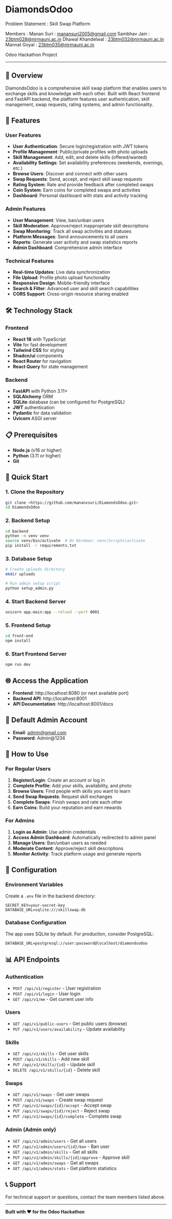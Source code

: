 # DiamondsOdoo
Problem Statement : Skill Swap Platform

Members : 
Manan Suri : manansuri2005@gmail.com
Sambhav Jain : 23btm028@nirmauni.ac.in
Dhawal Khandelwal : 23btm032@nirmauni.ac.in
Mannat Goyal : 23btm035@nirmauni.ac.in

Odoo Hackathon Project

---

## 🌟 Overview

DiamondsOdoo is a comprehensive skill swap platform that enables users to exchange skills and knowledge with each other. Built with React frontend and FastAPI backend, the platform features user authentication, skill management, swap requests, rating systems, and admin functionality.

## 🚀 Features

### User Features
- **User Authentication**: Secure login/registration with JWT tokens
- **Profile Management**: Public/private profiles with photo uploads
- **Skill Management**: Add, edit, and delete skills (offered/wanted)
- **Availability Settings**: Set availability preferences (weekends, evenings, etc.)
- **Browse Users**: Discover and connect with other users
- **Swap Requests**: Send, accept, and reject skill swap requests
- **Rating System**: Rate and provide feedback after completed swaps
- **Coin System**: Earn coins for completed swaps and activities
- **Dashboard**: Personal dashboard with stats and activity tracking

### Admin Features
- **User Management**: View, ban/unban users
- **Skill Moderation**: Approve/reject inappropriate skill descriptions
- **Swap Monitoring**: Track all swap activities and statuses
- **Platform Messages**: Send announcements to all users
- **Reports**: Generate user activity and swap statistics reports
- **Admin Dashboard**: Comprehensive admin interface

### Technical Features
- **Real-time Updates**: Live data synchronization
- **File Upload**: Profile photo upload functionality
- **Responsive Design**: Mobile-friendly interface
- **Search & Filter**: Advanced user and skill search capabilities
- **CORS Support**: Cross-origin resource sharing enabled

## 🛠️ Technology Stack

### Frontend
- **React 18** with TypeScript
- **Vite** for fast development
- **Tailwind CSS** for styling
- **Shadcn/ui** components
- **React Router** for navigation
- **React Query** for state management

### Backend
- **FastAPI** with Python 3.11+
- **SQLAlchemy** ORM
- **SQLite** database (can be configured for PostgreSQL)
- **JWT** authentication
- **Pydantic** for data validation
- **Uvicorn** ASGI server

## 📋 Prerequisites

- **Node.js** (v16 or higher)
- **Python** (3.11 or higher)
- **Git**

## 🚀 Quick Start

### 1. Clone the Repository
```bash
git clone <https://github.com/mananvsuri/DiamondsOdoo.git>
cd DiamondsOdoo
```

### 2. Backend Setup
```bash
cd backend
python -m venv venv
source venv/bin/activate  # On Windows: venv\Scripts\activate
pip install -r requirements.txt
```

### 3. Database Setup
```bash
# Create uploads directory
mkdir uploads

# Run admin setup script
python setup_admin.py
```

### 4. Start Backend Server
```bash
uvicorn app.main:app --reload --port 8001
```

### 5. Frontend Setup
```bash
cd front-end
npm install
```

### 6. Start Frontend Server
```bash
npm run dev
```

## 🌐 Access the Application

- **Frontend**: http://localhost:8080 (or next available port)
- **Backend API**: http://localhost:8001
- **API Documentation**: http://localhost:8001/docs

## 👤 Default Admin Account

- **Email**: admin@gmail.com
- **Password**: Admin@1234

## 📱 How to Use

### For Regular Users
1. **Register/Login**: Create an account or log in
2. **Complete Profile**: Add your skills, availability, and photo
3. **Browse Users**: Find people with skills you want to learn
4. **Send Swap Requests**: Request skill exchanges
5. **Complete Swaps**: Finish swaps and rate each other
6. **Earn Coins**: Build your reputation and earn rewards

### For Admins
1. **Login as Admin**: Use admin credentials
2. **Access Admin Dashboard**: Automatically redirected to admin panel
3. **Manage Users**: Ban/unban users as needed
4. **Moderate Content**: Approve/reject skill descriptions
5. **Monitor Activity**: Track platform usage and generate reports

## 🔧 Configuration

### Environment Variables
Create a `.env` file in the backend directory:
```env
SECRET_KEY=your-secret-key
DATABASE_URL=sqlite:///skillswap.db
```

### Database Configuration
The app uses SQLite by default. For production, consider PostgreSQL:
```env
DATABASE_URL=postgresql://user:password@localhost/diamondsodoo
```

## 📊 API Endpoints

### Authentication
- `POST /api/v1/register` - User registration
- `POST /api/v1/login` - User login
- `GET /api/v1/me` - Get current user info

### Users
- `GET /api/v1/public-users` - Get public users (browse)
- `PUT /api/v1/users/availability` - Update availability

### Skills
- `GET /api/v1/skills` - Get user skills
- `POST /api/v1/skills` - Add new skill
- `PUT /api/v1/skills/{id}` - Update skill
- `DELETE /api/v1/skills/{id}` - Delete skill

### Swaps
- `GET /api/v1/swaps` - Get user swaps
- `POST /api/v1/swaps` - Create swap request
- `PUT /api/v1/swaps/{id}/accept` - Accept swap
- `PUT /api/v1/swaps/{id}/reject` - Reject swap
- `PUT /api/v1/swaps/{id}/complete` - Complete swap

### Admin (Admin only)
- `GET /api/v1/admin/users` - Get all users
- `PUT /api/v1/admin/users/{id}/ban` - Ban user
- `GET /api/v1/admin/skills` - Get all skills
- `PUT /api/v1/admin/skills/{id}/approve` - Approve skill
- `GET /api/v1/admin/swaps` - Get all swaps
- `GET /api/v1/admin/stats` - Get platform statistics

## 📞 Support

For technical support or questions, contact the team members listed above.

---

**Built with ❤️ for the Odoo Hackathon**
